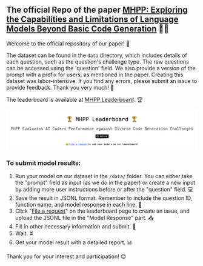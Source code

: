## The official Repo of the paper [MHPP: Exploring the Capabilities and Limitations of Language Models Beyond Basic Code Generation](https://arxiv.org/abs/2405.11430) 📄✨

Welcome to the official repository of our paper! 🎉

The dataset can be found in the `data` directory, which includes details of each question, such as the question's challenge type. The raw questions can be accessed using the 'question' field. We also provide a version of the prompt with a prefix for users, as mentioned in the paper. Creating this dataset was labor-intensive. If you find any errors, please submit an issue to provide feedback. Thank you very much! 🙏

The leaderboard is available at [MHPP Leaderboard](https://sparksofagi.github.io/MHPP/). 🏆

![MHPP Leaderboard](./fig/mhpp_leaderboard.png)

### To submit model results:

1. Run your model on our dataset in the `/data/` folder. You can either take the "prompt" field as input (as we do in the paper) or create a new input by adding more user instructions before or after the "question" field. 💻
2. Save the result in JSONL format. Remember to include the question ID, function name, and model response in each line. 📝
3. Click "[File a request](https://github.com/SparksofAGI/MHPP/issues/new?assignees=&labels=model+eval&projects=&template=model_eval_request.yml&title=💡+%5BREQUEST%5D+-+%3CMODEL_NAME%3E)" on the leaderboard page to create an issue, and upload the JSONL file in the "Model Response" part. 📤
4. Fill in other necessary information and submit. 📄
5. Wait. ⏳
6. Get your model result with a detailed report. 📊

Thank you for your interest and participation! 😊

